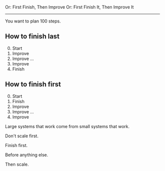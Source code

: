 Or: First Finish, Then Improve
Or: First Finish It, Then Improve It

---

You want to plan 100 steps.
## How to finish last

0. Start
1. Improve 
2. Improve 
    ...
99. Improve 
100. Finish

## How to finish first
0. Start
1. Finish
2. Improve
3. Improve
    ...
100. Improve

Large systems that work come from small systems that work.

Don't scale first.

Finish first.

Before anything else.

Then scale.